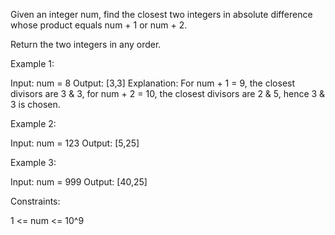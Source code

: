 Given an integer num, find the closest two integers in absolute difference
whose product equals num + 1 or num + 2.

Return the two integers in any order.


Example 1:


Input: num = 8
Output: [3,3]
Explanation: For num + 1 = 9, the closest divisors are 3 & 3, for num + 2 =
10, the closest divisors are 2 & 5, hence 3 & 3 is chosen.


Example 2:


Input: num = 123
Output: [5,25]


Example 3:


Input: num = 999
Output: [40,25]



Constraints:


1 <= num <= 10^9




